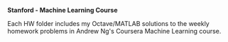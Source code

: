 **Stanford - Machine Learning Course**

Each HW folder includes my Octave/MATLAB solutions to the weekly homework problems in Andrew Ng's Coursera Machine Learning course.
